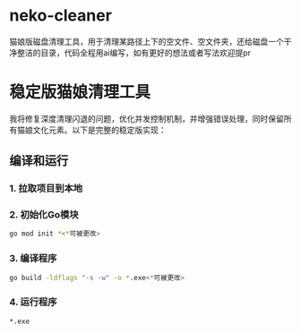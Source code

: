 # neko-cleaner
猫娘版磁盘清理工具，用于清理某路径上下的空文件、空文件夹，还给磁盘一个干净整洁的目录，代码全程用ai编写，如有更好的想法或者写法欢迎提pr

# 稳定版猫娘清理工具

我将修复深度清理闪退的问题，优化并发控制机制，并增强错误处理，同时保留所有猫娘文化元素。以下是完整的稳定版实现：

## 编译和运行

### 1. 拉取项目到本地

### 2. 初始化Go模块
```bash
go mod init *<*可被更改>
```

### 3. 编译程序
```bash
go build -ldflags "-s -w" -o *.exe<*可被更改>
```

### 4. 运行程序
```bash
*.exe
